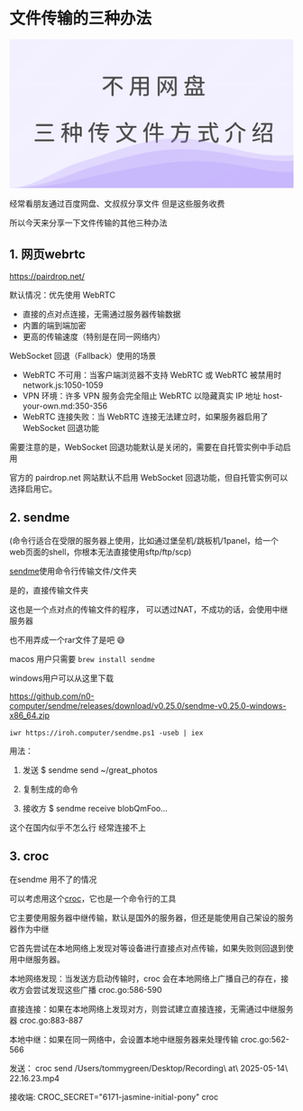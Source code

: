 # 文件传输的三种办法

[![视频讲解](文件传输的三种办法.svg)](https://www.youtube.com/watch?v=e3MqGqOfL8E)

经常看朋友通过百度网盘、文叔叔分享文件 但是这些服务收费

所以今天来分享一下文件传输的其他三种办法

## 1. 网页webrtc

https://pairdrop.net/

默认情况：优先使用 WebRTC

- 直接的点对点连接，无需通过服务器传输数据
- 内置的端到端加密
- 更高的传输速度（特别是在同一网络内）

WebSocket 回退（Fallback）使用的场景

- WebRTC 不可用：当客户端浏览器不支持 WebRTC 或 WebRTC 被禁用时 network.js:1050-1059
- VPN 环境：许多 VPN 服务会完全阻止 WebRTC 以隐藏真实 IP 地址 host-your-own.md:350-356
- WebRTC 连接失败：当 WebRTC 连接无法建立时，如果服务器启用了 WebSocket 回退功能

需要注意的是，WebSocket 回退功能默认是关闭的，需要在自托管实例中手动启用

官方的 pairdrop.net 网站默认不启用 WebSocket 回退功能，但自托管实例可以选择启用它。

## 2. sendme

(命令行适合在受限的服务器上使用，比如通过堡垒机/跳板机/1panel，给一个web页面的shell，你根本无法直接使用sftp/ftp/scp)

[sendme](https://github.com/n0-computer/sendme)使用命令行传输文件/文件夹

是的，直接传输文件夹

这也是一个点对点的传输文件的程序， 可以透过NAT，不成功的话，会使用中继服务器

也不用弄成一个rar文件了是吧 😅

macos 用户只需要 `brew install sendme`

windows用户可以从这里下载

https://github.com/n0-computer/sendme/releases/download/v0.25.0/sendme-v0.25.0-windows-x86_64.zip

```
iwr https://iroh.computer/sendme.ps1 -useb | iex
```

用法：

1. 发送
$ sendme send ~/great_photos

2. 复制生成的命令

3. 接收方
$ sendme receive blobQmFoo...

这个在国内似乎不怎么行 经常连接不上

## 3. croc

在sendme 用不了的情况

可以考虑用这个[croc](https://github.com/schollz/croc)，它也是一个命令行的工具

它主要使用服务器中继传输，默认是国外的服务器，但还是能使用自己架设的服务器作为中继

它首先尝试在本地网络上发现对等设备进行直接点对点传输，如果失败则回退到使用中继服务器。

本地网络发现：当发送方启动传输时，croc 会在本地网络上广播自己的存在，接收方会尝试发现这些广播 croc.go:586-590

直接连接：如果在本地网络上发现对方，则尝试建立直接连接，无需通过中继服务器 croc.go:883-887

本地中继：如果在同一网络中，会设置本地中继服务器来处理传输 croc.go:562-566

发送：
croc send /Users/tommygreen/Desktop/Recording\ at\ 2025-05-14\ 22.16.23.mp4

接收端:
CROC_SECRET="6171-jasmine-initial-pony" croc